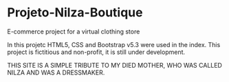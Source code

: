 # Projeto-Nilza-Boutique
E-commerce project for a virtual clothing store

In this projetc HTML5, CSS and Bootstrap v5.3 were used in the index. This project is fictitious and non-profit, it is still under development.

THIS SITE IS A SIMPLE TRIBUTE TO MY DIED MOTHER, WHO WAS CALLED NILZA AND WAS A DRESSMAKER.

